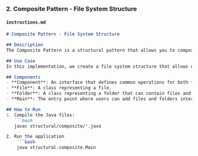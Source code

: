 
### 2. Composite Pattern - File System Structure

#### `instructions.md`
```markdown
# Composite Pattern - File System Structure

## Description
The Composite Pattern is a structural pattern that allows you to compose objects into tree structures to represent part-whole hierarchies. This pattern enables clients to treat individual objects and compositions uniformly.

## Use Case
In this implementation, we create a file system structure that allows users to add both files and folders. Each folder can contain files and other folders, enabling a hierarchical organization of files.

## Components
- **Component**: An interface that defines common operations for both files and folders.
- **File**: A class representing a file.
- **Folder**: A class representing a folder that can contain files and other folders.
- **Main**: The entry point where users can add files and folders interactively.

## How to Run
1. Compile the Java files:
   ```bash
   javac structural/composite/*.java

2. Run the application
    ```bash
    java structural.composite.Main
